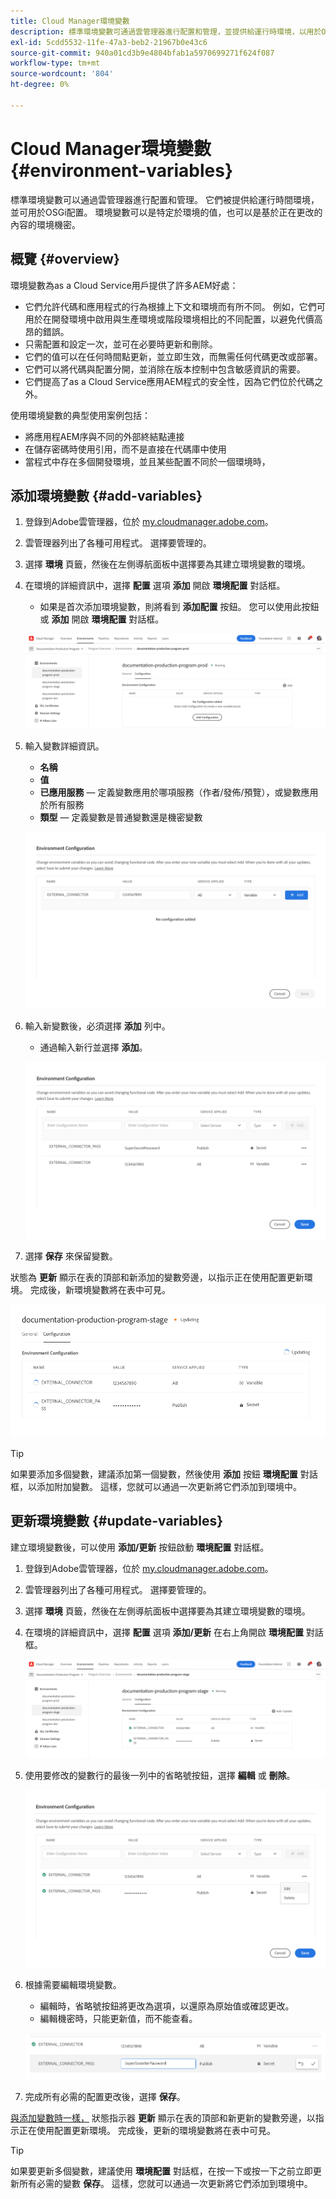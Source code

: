 ```yaml
---
title: Cloud Manager環境變數
description: 標準環境變數可通過雲管理器進行配置和管理，並提供給運行時環境，以用於OSGi配置。
exl-id: 5cdd5532-11fe-47a3-beb2-21967b0e43c6
source-git-commit: 940a01cd3b9e4804bfab1a5970699271f624f087
workflow-type: tm+mt
source-wordcount: '804'
ht-degree: 0%

---
```


# Cloud Manager環境變數 {#environment-variables}

標準環境變數可以通過雲管理器進行配置和管理。 它們被提供給運行時間環境，並可用於OSGi配置。 環境變數可以是特定於環境的值，也可以是基於正在更改的內容的環境機密。

## 概覽 {#overview}

環境變數為as a Cloud Service用戶提供了許多AEM好處：

* 它們允許代碼和應用程式的行為根據上下文和環境而有所不同。 例如，它們可用於在開發環境中啟用與生產環境或階段環境相比的不同配置，以避免代價高昂的錯誤。
* 只需配置和設定一次，並可在必要時更新和刪除。
* 它們的值可以在任何時間點更新，並立即生效，而無需任何代碼更改或部署。
* 它們可以將代碼與配置分開，並消除在版本控制中包含敏感資訊的需要。
* 它們提高了as a Cloud Service應用AEM程式的安全性，因為它們位於代碼之外。

使用環境變數的典型使用案例包括：

* 將應用程AEM序與不同的外部終結點連接
* 在儲存密碼時使用引用，而不是直接在代碼庫中使用
* 當程式中存在多個開發環境，並且某些配置不同於一個環境時，

## 添加環境變數 {#add-variables}

1. 登錄到Adobe雲管理器，位於 [my.cloudmanager.adobe.com](https://my.cloudmanager.adobe.com/)。
1. 雲管理器列出了各種可用程式。 選擇要管理的。
1. 選擇 **環境** 頁籤，然後在左側導航面板中選擇要為其建立環境變數的環境。
1. 在環境的詳細資訊中，選擇 **配置** 選項 **添加** 開啟 **環境配置** 對話框。
   * 如果是首次添加環境變數，則將看到 **添加配置** 按鈕。 您可以使用此按鈕或 **添加** 開啟 **環境配置** 對話框。

   ![「配置」頁籤](assets/configuration-tab.png)

1. 輸入變數詳細資訊。
   * **名稱**
   * **值**
   * **已應用服務**  — 定義變數應用於哪項服務（作者/發佈/預覽），或變數應用於所有服務
   * **類型**  — 定義變數是普通變數還是機密變數

   ![添加變數](assets/add-variable.png)

1. 輸入新變數後，必須選擇 **添加** 列中。
   * 通過輸入新行並選擇 **添加**。

   ![保存變數](assets/save-variables.png)

1. 選擇 **保存** 來保留變數。

狀態為 **更新** 顯示在表的頂部和新添加的變數旁邊，以指示正在使用配置更新環境。 完成後，新環境變數將在表中可見。

![更新變數](assets/updating-variables.png)

>[!TIP]
>
>如果要添加多個變數，建議添加第一個變數，然後使用 **添加** 按鈕 **環境配置** 對話框，以添加附加變數。 這樣，您就可以通過一次更新將它們添加到環境中。

## 更新環境變數 {#update-variables}

建立環境變數後，可以使用 **添加/更新** 按鈕啟動 **環境配置** 對話框。

1. 登錄到Adobe雲管理器，位於 [my.cloudmanager.adobe.com](https://my.cloudmanager.adobe.com/)。
1. 雲管理器列出了各種可用程式。 選擇要管理的。
1. 選擇 **環境** 頁籤，然後在左側導航面板中選擇要為其建立環境變數的環境。
1. 在環境的詳細資訊中，選擇 **配置** 選項 **添加/更新** 在右上角開啟 **環境配置** 對話框。

   ![變數的「添加/更新」按鈕](assets/add-update-variables.png)

1. 使用要修改的變數行的最後一列中的省略號按鈕，選擇 **編輯** 或 **刪除**。

   ![編輯或刪除變數](assets/edit-delete-variable.png)

1. 根據需要編輯環境變數。
   * 編輯時，省略號按鈕將更改為選項，以還原為原始值或確認更改。
   * 編輯機密時，只能更新值，而不能查看。

   ![編輯變數](assets/edit-variable.png)

1. 完成所有必需的配置更改後，選擇 **保存**。

[與添加變數時一樣，](#add-variables) 狀態指示器 **更新** 顯示在表的頂部和新更新的變數旁邊，以指示正在使用配置更新環境。 完成後，更新的環境變數將在表中可見。

>[!TIP]
>
>如果要更新多個變數，建議使用 **環境配置** 對話框，在按一下或按一下之前立即更新所有必需的變數 **保存**。 這樣，您就可以通過一次更新將它們添加到環境中。
